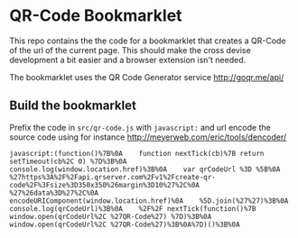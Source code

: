 # QR-Code Bookmarklet

This repo contains the the code for a bookmarklet that creates a QR-Code of the url of the current page. This should make the cross devise development a bit easier and a browser extension isn't needed.

The bookmarklet uses the QR Code Generator service http://goqr.me/api/


## Build the bookmarklet

Prefix the code in `src/qr-code.js` with `javascript:` and url encode the source code using for instance http://meyerweb.com/eric/tools/dencoder/

```
javascript:(function()%7B%0A    function nextTick(cb)%7B return setTimeout(cb%2C 0) %7D%3B%0A    console.log(window.location.href)%3B%0A    var qrCodeUrl %3D %5B%0A        %27https%3A%2F%2Fapi.qrserver.com%2Fv1%2Fcreate-qr-code%2F%3Fsize%3D350x350%26margin%3D10%27%2C%0A        %27%26data%3D%27%2C%0A        encodeURIComponent(window.location.href)%0A    %5D.join(%27%27)%3B%0A    console.log(qrCodeUrl)%3B%0A    %2F%2F nextTick(function()%7B window.open(qrCodeUrl%2C %27QR-Code%27) %7D)%3B%0A    window.open(qrCodeUrl%2C %27QR-Code%27)%3B%0A%7D)()%3B%0A
```
